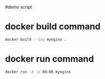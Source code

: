 #demo script

# docker build command

```bash
docker build --tag mynginx .
```

# docker run command

```bash
docker run -d -p 80:80 mynginx
```

